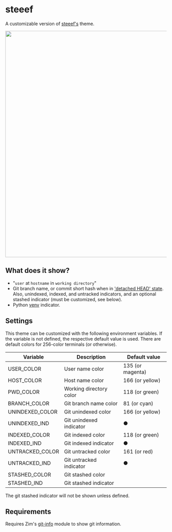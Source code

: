 steeef
======

A customizable version of [steeef's] theme.

<img width="706" src="https://zimfw.github.io/images/prompts/steeef@2.png">

What does it show?
------------------

  * "`user` at `hostname` in `working directory`"
  * Git branch name, or commit short hash when in ['detached HEAD' state].
    Also, unindexed, indexed, and untracked indicators, and an optional stashed
    indicator (must be customized, see below).
  * Python [venv] indicator.

Settings
--------

This theme can be customized with the following environment variables. If the
variable is not defined, the respective default value is used. There are default
colors for 256-color terminals (or otherwise).

| Variable        | Description             | Default value    |
| --------------- | ----------------------- | ---------------- |
| USER_COLOR      | User name color         | 135 (or magenta) |
| HOST_COLOR      | Host name color         | 166 (or yellow)  |
| PWD_COLOR       | Working directory color | 118 (or green)   |
| BRANCH_COLOR    | Git branch name color   | 81 (or cyan)     |
| UNINDEXED_COLOR | Git unindexed color     | 166 (or yellow)  |
| UNINDEXED_IND   | Git unindexed indicator | ●                |
| INDEXED_COLOR   | Git indexed color       | 118 (or green)   |
| INDEXED_IND     | Git indexed indicator   | ●                |
| UNTRACKED_COLOR | Git untracked color     | 161 (or red)     |
| UNTRACKED_IND   | Git untracked indicator | ●                |
| STASHED_COLOR   | Git stashed color       |                  |
| STASHED_IND     | Git stashed indicator   |                  |

The git stashed indicator will not be shown unless defined.

Requirements
------------

Requires Zim's [git-info] module to show git information.

[steeef's]: https://github.com/robbyrussell/oh-my-zsh/blob/master/themes/steeef.zsh-theme
['detached HEAD' state]: https://git-scm.com/docs/git-checkout#_detached_head
[venv]: https://docs.python.org/3/library/venv.html
[git-info]: https://github.com/zimfw/git-info
